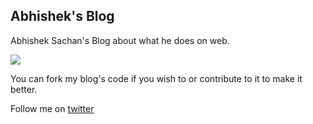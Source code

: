 
Abhishek's Blog
---

Abhishek Sachan's Blog about what he does on web.

![](http://i.imgur.com/3CGmRF9.png)

You can fork my blog's code if you wish to or contribute to it to make it better.

Follow me on [twitter](http://twitter.com/AbhishekSachan3)
